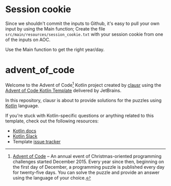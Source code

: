 # Session cookie
Since we shouldn't commit the inputs to Github, it's easy to pull your own input by using the Main function;
Create the file `src/main/resources/session_cookie.txt` with your session cookie from one of the inputs on AOC. 

Use the Main function to get the right year/day.

# advent_of_code

Welcome to the Advent of Code[^aoc] Kotlin project created by [clausr][github] using the [Advent of Code Kotlin Template][template] delivered by JetBrains.

In this repository, clausr is about to provide solutions for the puzzles using [Kotlin][kotlin] language.

If you're stuck with Kotlin-specific questions or anything related to this template, check out the following resources:

- [Kotlin docs][docs]
- [Kotlin Slack][slack]
- Template [issue tracker][issues]


[^aoc]:
    [Advent of Code][aoc] – An annual event of Christmas-oriented programming challenges started December 2015.
    Every year since then, beginning on the first day of December, a programming puzzle is published every day for twenty-five days.
    You can solve the puzzle and provide an answer using the language of your choice.

[aoc]: https://adventofcode.com
[docs]: https://kotlinlang.org/docs/home.html
[github]: https://github.com/clausr
[issues]: https://github.com/kotlin-hands-on/advent-of-code-kotlin-template/issues
[kotlin]: https://kotlinlang.org
[slack]: https://surveys.jetbrains.com/s3/kotlin-slack-sign-up
[template]: https://github.com/kotlin-hands-on/advent-of-code-kotlin-template